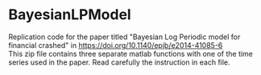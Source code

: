 # BayesianLPModel
Replication code for the paper titled "Bayesian Log Periodic model for financial crashed" in https://doi.org/10.1140/epjb/e2014-41085-6   
This zip file contains three separate matlab functions with one of the time series used in the paper. Read carefully the instruction in each file.
